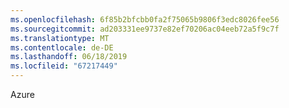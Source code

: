 ```yaml
---
ms.openlocfilehash: 6f85b2bfcbb0fa2f75065b9806f3edc8026fee56
ms.sourcegitcommit: ad203331ee9737e82ef70206ac04eeb72a5f9c7f
ms.translationtype: MT
ms.contentlocale: de-DE
ms.lasthandoff: 06/18/2019
ms.locfileid: "67217449"
---
```

Azure